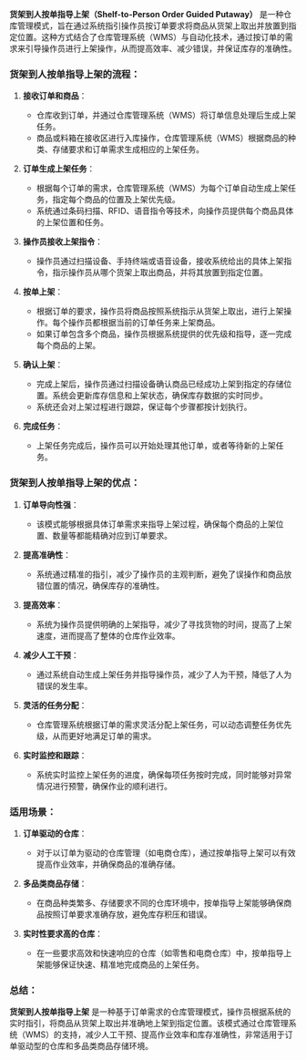**货架到人按单指导上架（Shelf-to-Person Order Guided Putaway）** 是一种仓库管理模式，旨在通过系统指引操作员按订单要求将商品从货架上取出并放置到指定位置。这种方式结合了仓库管理系统（WMS）与自动化技术，通过按订单的需求来引导操作员进行上架操作，从而提高效率、减少错误，并保证库存的准确性。

### **货架到人按单指导上架的流程：**

1. **接收订单和商品**：
   - 仓库收到订单，并通过仓库管理系统（WMS）将订单信息处理后生成上架任务。
   - 商品或料箱在接收区进行入库操作，仓库管理系统（WMS）根据商品的种类、存储要求和订单需求生成相应的上架任务。

2. **订单生成上架任务**：
   - 根据每个订单的需求，仓库管理系统（WMS）为每个订单自动生成上架任务，指定每个商品的位置及上架优先级。
   - 系统通过条码扫描、RFID、语音指令等技术，向操作员提供每个商品具体的上架位置和任务。

3. **操作员接收上架指令**：
   - 操作员通过扫描设备、手持终端或语音设备，接收系统给出的具体上架指令，指示操作员从哪个货架上取出商品，并将其放置到指定位置。

4. **按单上架**：
   - 根据订单的要求，操作员将商品按照系统指示从货架上取出，进行上架操作。每个操作员都根据当前的订单任务来上架商品。
   - 如果订单包含多个商品，操作员根据系统提供的优先级和指导，逐一完成每个商品的上架。

5. **确认上架**：
   - 完成上架后，操作员通过扫描设备确认商品已经成功上架到指定的存储位置。系统会更新库存信息和上架状态，确保库存数据的实时同步。
   - 系统还会对上架过程进行跟踪，保证每个步骤都按计划执行。

6. **完成任务**：
   - 上架任务完成后，操作员可以开始处理其他订单，或者等待新的上架任务。

### **货架到人按单指导上架的优点：**

1. **订单导向性强**：
   - 该模式能够根据具体订单需求来指导上架过程，确保每个商品的上架位置、数量等都能精确对应到订单要求。

2. **提高准确性**：
   - 系统通过精准的指引，减少了操作员的主观判断，避免了误操作和商品放错位置的情况，确保库存的准确性。

3. **提高效率**：
   - 系统为操作员提供明确的上架指导，减少了寻找货物的时间，提高了上架速度，进而提高了整体的仓库作业效率。

4. **减少人工干预**：
   - 通过系统自动生成上架任务并指导操作员，减少了人为干预，降低了人为错误的发生率。

5. **灵活的任务分配**：
   - 仓库管理系统根据订单的需求灵活分配上架任务，可以动态调整任务优先级，从而更好地满足订单的需求。

6. **实时监控和跟踪**：
   - 系统实时监控上架任务的进度，确保每项任务按时完成，同时能够对异常情况进行预警，确保作业的顺利进行。

### **适用场景：**

1. **订单驱动的仓库**：
   - 对于以订单为驱动的仓库管理（如电商仓库），通过按单指导上架可以有效提高作业效率，并确保商品的准确存储。

2. **多品类商品存储**：
   - 在商品种类繁多、存储要求不同的仓库环境中，按单指导上架能够确保商品按照订单要求准确存放，避免库存积压和错误。

3. **实时性要求高的仓库**：
   - 在一些要求高效和快速响应的仓库（如零售和电商仓库）中，按单指导上架能够保证快速、精准地完成商品的上架任务。

### **总结：**

**货架到人按单指导上架** 是一种基于订单需求的仓库管理模式，操作员根据系统的实时指引，将商品从货架上取出并准确地上架到指定位置。该模式通过仓库管理系统（WMS）的支持，减少人工干预、提高作业效率和库存准确性，非常适用于订单驱动型的仓库和多品类商品存储环境。